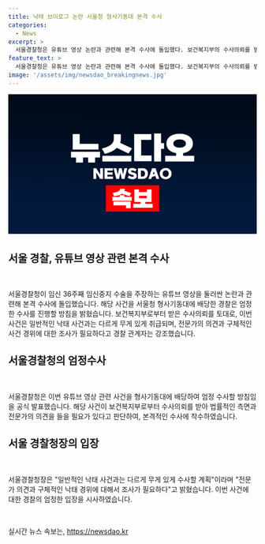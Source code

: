 ```yaml
---
title: 낙태 브이로그 논란 서울청 형사기동대 본격 수사
categories:
  - News
excerpt: >
  서울경찰청은 유튜브 영상 논란과 관련해 본격 수사에 돌입했다. 보건복지부의 수사의뢰를 받아 경찰은 해당 사건을 형사기동대에 배당하고 엄정 수사할 방침이다. 임신 36주에 낙태수술을 주장하는 영상이 논란을 빚었고, 보건복지부는 살인 혐의로 경찰에 수사를 의뢰했다. 경찰청장은 낙태 경위에 대한 구체적인 조사가 필요하며, 이번 사건은 무게 있게 수사할 것이라고 전했다.
feature_text: >
  서울경찰청은 유튜브 영상 논란과 관련해 본격 수사에 돌입했다. 보건복지부의 수사의뢰를 받아 경찰은 해당 사건을 형사기동대에 배당하고 엄정 수사할 방침이다. 임신 36주에 낙태수술을 주장하는 영상이 논란을 빚었고, 보건복지부는 살인 혐의로 경찰에 수사를 의뢰했다. 경찰청장은 낙태 경위에 대한 구체적인 조사가 필요하며, 이번 사건은 무게 있게 수사할 것이라고 전했다.
image: '/assets/img/newsdao_breakingnews.jpg'
---
```


<p><img src="/assets/img/newsdao_breakingnews.jpg" alt="cryptoinkorea 속보" /></p>

<h2 data-ke-size="size26">서울 경찰, 유튜브 영상 관련 본격 수사</h2>

<p data-ke-size="size16">&nbsp;</p>

<p>서울경찰청이 임신 36주째 임신중지 수술을 주장하는 유튜브 영상을 둘러싼 논란과 관련해 본격 수사에 돌입했습니다. 해당 사건을 서울청 형사기동대에 배당한 경찰은 엄정한 수사를 진행할 방침을 밝혔습니다. 보건복지부로부터 받은 수사의뢰를 토대로, 이번 사건은 일반적인 낙태 사건과는 다르게 무게 있게 취급되며, 전문가의 의견과 구체적인 사건 경위에 대한 조사가 필요하다고 경찰 관계자는 강조했습니다.</p>

<h2 data-ke-size="size26">서울경찰청의 엄정수사</h2>

<p data-ke-size="size16">&nbsp;</p>

<p>서울경찰청은 이번 유튜브 영상 관련 사건을 형사기동대에 배당하여 엄정 수사할 방침임을 공식 발표했습니다. 해당 사건이 보건복지부로부터 수사의뢰를 받아 법률적인 측면과 전문가의 의견을 들을 필요가 있다고 판단하여, 본격적인 수사에 착수하였습니다.</p>

<h2 data-ke-size="size26">서울 경찰청장의 입장</h2>

<p data-ke-size="size16">&nbsp;</p>

<p>서울경찰청장은 "일반적인 낙태 사건과는 다르게 무게 있게 수사할 계획"이라며 "전문가 의견과 구체적인 낙태 경위에 대해서 조사가 필요하다"고 밝혔습니다. 이번 사건에 대한 경찰의 엄정한 입장을 시사하였습니다.</p>

<p data-ke-size="size16">&nbsp;</p>
실시간 뉴스 속보는, <a href="https://newsdao.kr" rel="dofollow">https://newsdao.kr</a>


